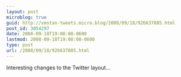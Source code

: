 ```yaml
---
layout: post
microblog: true
guid: http://vmstan-tweets.micro.blog/2008/09/18/926637885.html
post_id: 3054297
date: 2008-09-18T19:08:08-0600
lastmod: 2008-09-18T19:08:08-0600
type: post
url: /2008/09/18/926637885.html
---
```

Interesting changes to the Twitter layout...

